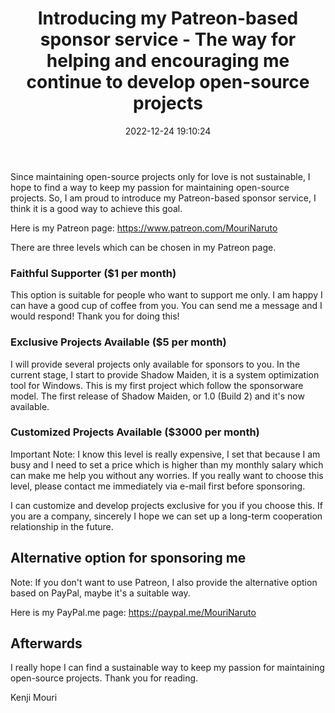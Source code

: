 ﻿---
title: >-
  Introducing my Patreon-based sponsor service - The way for helping and
  encouraging me continue to develop open-source projects
date: 2022-12-24 19:10:24
categories:
- [Announcement, Life]
tags:
- Announcement
- Life
---

Since maintaining open-source projects only for love is not sustainable, I hope
to find a way to keep my passion for maintaining open-source projects. So, I am
proud to introduce my Patreon-based sponsor service, I think it is a good way 
to achieve this goal.

Here is my Patreon page: https://www.patreon.com/MouriNaruto

There are three levels which can be chosen in my Patreon page.

### Faithful Supporter ($1 per month)

This option is suitable for people who want to support me only. I am happy I 
can have a good cup of coffee from you. You can send me a message and I would
respond! Thank you for doing this!

### Exclusive Projects Available ($5 per month)

I will provide several projects only available for sponsors to you. In the
current stage, I start to provide Shadow Maiden, it is a system optimization 
tool for Windows. This is my first project which follow the sponsorware model.
The first release of Shadow Maiden, or 1.0 (Build 2) and it's now available.

### Customized Projects Available ($3000 per month)

Important Note: I know this level is really expensive, I set that because I am 
busy and I need to set a price which is higher than my monthly salary which can
make me help you without any worries. If you really want to choose this level,
please contact me immediately via e-mail first before sponsoring.

I can customize and develop projects exclusive for you if you choose this. If
you are a company, sincerely I hope we can set up a long-term cooperation 
relationship in the future.

## Alternative option for sponsoring me

Note: If you don't want to use Patreon, I also provide the alternative option
based on PayPal, maybe it's a suitable way.

Here is my PayPal.me page: https://paypal.me/MouriNaruto

## Afterwards

I really hope I can find a sustainable way to keep my passion for maintaining
open-source projects. Thank you for reading.

Kenji Mouri
